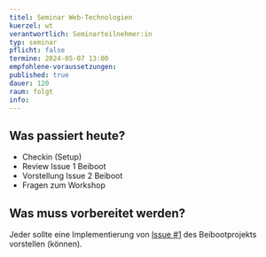 ```yaml
---
titel: Seminar Web-Technologien
kuerzel: wt
verantwortlich: Seminarteilnehmer:in
typ: seminar
pflicht: false
termine: 2024-05-07 13:00
empfohlene-voraussetzungen: 
published: true
dauer: 120
raum: folgt
info: 
---
```


## Was passiert heute?
- Checkin (Setup)
- Review Issue 1 Beiboot
- Vorstellung Issue 2 Beiboot
- Fragen zum Workshop

## Was muss vorbereitet werden?

Jeder sollte eine Implementierung von [Issue #1](https://github.com/mi-classroom/mi-master-wt-beiboot-2023/issues/1) des Beibootprojekts vorstellen (können).

